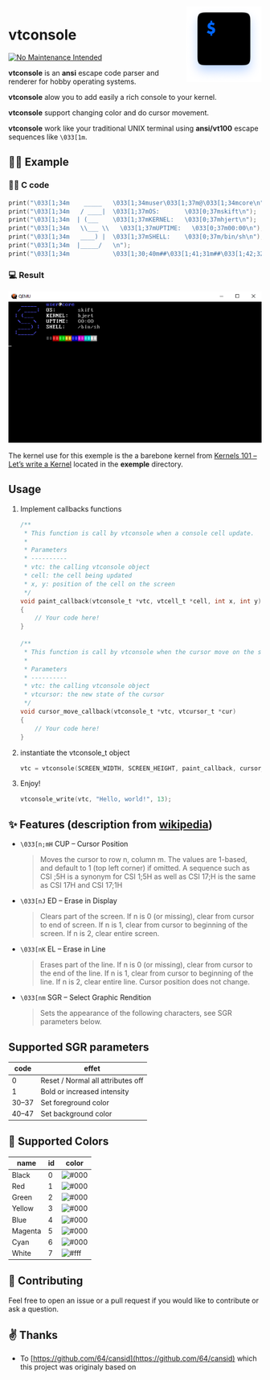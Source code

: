 <img align="right" width="150" height="150" src="assets/logo.png">

# vtconsole
[![No Maintenance Intended](http://unmaintained.tech/badge.svg)](http://unmaintained.tech/)

**vtconsole** is an **ansi** escape code parser and renderer for hobby operating systems.

**vtconsole** alow you to add easily a rich console to your kernel.

**vtconsole** support changing color and do cursor movement.

**vtconsole** work like your traditional UNIX terminal using **ansi/vt100** escape sequences like `\033[1m`.
## 👨‍🏫 Example

### 👨‍💻 C code
```c
print("\033[1;34m    _____   \033[1;34muser\033[1;37m@\033[1;34mcore\n");
print("\033[1;34m   / ____|  \033[1;37mOS:       \033[0;37mskift\n");
print("\033[1;34m  | (___    \033[1;37mKERNEL:   \033[0;37mhjert\n");
print("\033[1;34m   \\___ \\   \033[1;37mUPTIME:   \033[0;37m00:00\n");
print("\033[1;34m   ____) |  \033[1;37mSHELL:    \033[0;37m/bin/sh\n");
print("\033[1;34m  |_____/   \n");
print("\033[1;34m            \033[1;30;40m##\033[1;41;31m##\033[1;42;32m##\033[1;43;33m##\033[1;44;34m##\033[1;45;35m##\033[1;46;36m##\033[1;47;37m##\033[0m\n");
```

### 💻 Result
![](assets/preview.png)

The kernel use for this exemple is the a barebone kernel from [Kernels 101 –
Let’s write a Kernel](https://arjunsreedharan.org/post/82710718100/kernels-101-lets-write-a-kernel) located in the **exemple** directory.

## Usage
 1. Implement callbacks functions
    ```c
    /**
     * This function is call by vtconsole when a console cell update.
     * 
     * Parameters
     * ----------
     * vtc: the calling vtconsole object
     * cell: the cell being updated
     * x, y: position of the cell on the screen
     */
    void paint_callback(vtconsole_t *vtc, vtcell_t *cell, int x, int y)
    {
        // Your code here!
    }

    /**
     * This function is call by vtconsole when the cursor move on the screen. 
     * 
     * Parameters
     * ----------
     * vtc: the calling vtconsole object
     * vtcursor: the new state of the cursor
     */
    void cursor_move_callback(vtconsole_t *vtc, vtcursor_t *cur)
    {
        // Your code here!
    }
    ```
 2. instantiate the vtconsole_t object
    ```c
    vtc = vtconsole(SCREEN_WIDTH, SCREEN_HEIGHT, paint_callback, cursor_move_callback);
    ```
 3. Enjoy!
    ```c
    vtconsole_write(vtc, "Hello, world!", 13);
    ```
 

## ✨ Features (description from [wikipedia](https://en.wikipedia.org/wiki/ANSI_escape_code))

- `\033[n;mH` CUP – Cursor Position
  >Moves the cursor to row n, column m. The values are 1-based, and default to 1 (top left corner) if omitted. A sequence such as CSI ;5H is a synonym for CSI 1;5H as well as CSI 17;H is the same as CSI 17H and CSI 17;1H
- `\033[nJ` ED – Erase in Display
    > Clears part of the screen. If n is 0 (or missing), clear from cursor to end of screen. If n is 1, clear from cursor to beginning of the screen. If n is 2, clear entire screen.
- `\033[nK` EL – Erase in Line
    > Erases part of the line. If n is 0 (or missing), clear from cursor to the end of the line. If n is 1, clear from cursor to beginning of the line. If n is 2, clear entire line. Cursor position does not change.
- `\033[nm` SGR – Select Graphic Rendition
    > Sets the appearance of the following characters, see SGR parameters below.

## Supported SGR parameters

| code  | effet                             |
| ----- | --------------------------------- |
| 0     | Reset / Normal	all attributes off |
| 1     | Bold or increased intensity       |
| 30–37 | Set foreground color              |
| 40–47 | Set background color              |

## 🎨 Supported Colors

| name    | id  | color                                              |
| ------- | --- | -------------------------------------------------- |
| Black   | 0   | ![#000](https://placehold.it/15/000/000000?text=+) |
| Red     | 1   | ![#000](https://placehold.it/15/f00/000000?text=+) |
| Green   | 2   | ![#000](https://placehold.it/15/0f0/000000?text=+) |
| Yellow  | 3   | ![#000](https://placehold.it/15/ff0/000000?text=+) |
| Blue    | 4   | ![#000](https://placehold.it/15/00f/000000?text=+) |
| Magenta | 5   | ![#000](https://placehold.it/15/f0f/000000?text=+) |
| Cyan    | 6   | ![#000](https://placehold.it/15/0ff/000000?text=+) |
| White   | 7   | ![#fff](https://placehold.it/15/fff/000000?text=+) |

## 👐 Contributing
Feel free to open an issue or a pull request if you would like to contribute or ask a question.

## ✌ Thanks

- To [https://github.com/64/cansid](https://github.com/64/cansid) which this project was originaly based on
